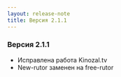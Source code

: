 ```yaml
---
layout: release-note
title: Версия 2.1.1
---
```

<div class="container">
<h3>Версия 2.1.1</h3>
<ul>
  <li>Исправлена работа Kinozal.tv</li>
  <li>New-rutor заменен на free-rutor</li>
</ul>
</div>
